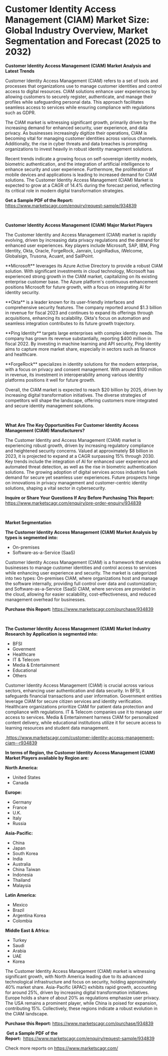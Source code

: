 <p><h1>Customer Identity Access Management (CIAM) Market Size: Global Industry Overview, Market Segmentation and Forecast (2025 to 2032)</h1></p><p><strong>Customer Identity Access Management (CIAM) Market Analysis and Latest Trends</strong></p>
<p><p>Customer Identity Access Management (CIAM) refers to a set of tools and processes that organizations use to manage customer identities and control access to digital resources. CIAM solutions enhance user experiences by allowing customers to securely register, authenticate, and manage their profiles while safeguarding personal data. This approach facilitates seamless access to services while ensuring compliance with regulations such as GDPR.</p><p>The CIAM market is witnessing significant growth, primarily driven by the increasing demand for enhanced security, user experience, and data privacy. As businesses increasingly digitize their operations, CIAM is becoming vital for managing customer identities across various channels. Additionally, the rise in cyber threats and data breaches is prompting organizations to invest heavily in robust identity management solutions.</p><p>Recent trends indicate a growing focus on self-sovereign identity models, biometric authentication, and the integration of artificial intelligence to enhance security and user experience. Furthermore, the proliferation of mobile devices and applications is leading to increased demand for CIAM solutions. The Customer Identity Access Management (CIAM) Market is expected to grow at a CAGR of 14.4% during the forecast period, reflecting its critical role in modern digital transformation strategies.</p></p>
<p><strong>Get a Sample PDF of the Report:&nbsp;</strong> <a href="https://www.marketscagr.com/enquiry/request-sample/934839?utm_campaign=2990&utm_medium=2&utm_source=Github&utm_content=ia&utm_term=11032025&utm_id=customer-identity-access-management-ciam">https://www.marketscagr.com/enquiry/request-sample/934839</a></p>
<p>&nbsp;</p>
<p><strong>Customer Identity Access Management (CIAM) Major Market Players</strong></p>
<p><p>The Customer Identity and Access Management (CIAM) market is rapidly evolving, driven by increasing data privacy regulations and the demand for enhanced user experiences. Key players include Microsoft, SAP, IBM, Ping Identity, Okta, Oracle, ForgeRock, Janrain, LoginRadius, iWelcome, Globalsign, Trusona, Acuant, and SailPoint.</p><p>**Microsoft** leverages its Azure Active Directory to provide a robust CIAM solution. With significant investments in cloud technology, Microsoft has experienced strong growth in the CIAM market, capitalizing on its existing enterprise customer base. The Azure platform's continuous enhancement positions Microsoft for future growth, with a focus on integrating AI for identity security.</p><p>**Okta** is a leader known for its user-friendly interfaces and comprehensive security features. The company reported around $1.3 billion in revenue for fiscal 2023 and continues to expand its offerings through acquisitions, enhancing its scalability. Okta's focus on automation and seamless integration contributes to its future growth trajectory.</p><p>**Ping Identity** targets large enterprises with complex identity needs. The company has grown its revenue substantially, reporting $400 million in fiscal 2022. By investing in machine learning and API security, Ping Identity aims to capture more market share, especially in sectors such as finance and healthcare.</p><p>**ForgeRock** specializes in identity solutions for the modern enterprise, with a focus on privacy and consent management. With around $100 million in revenue, its investment in interoperability among various identity platforms positions it well for future growth.</p><p>Overall, the CIAM market is expected to reach $20 billion by 2025, driven by increasing digital transformation initiatives. The diverse strategies of competitors will shape the landscape, offering customers more integrated and secure identity management solutions.</p></p>
<p>&nbsp;</p>
<p><strong>What Are The Key Opportunities For Customer Identity Access Management (CIAM) Manufacturers?</strong></p>
<p><p>The Customer Identity and Access Management (CIAM) market is experiencing robust growth, driven by increasing regulatory compliance and heightened security concerns. Valued at approximately $8 billion in 2023, it is projected to expand at a CAGR surpassing 15% through 2030. Key trends include the integration of AI for enhanced user experience and automated threat detection, as well as the rise in biometric authentication solutions. The growing adoption of digital services across industries fuels demand for secure yet seamless user experiences. Future prospects hinge on innovations in privacy management and customer-centric identity solutions, shaping a vital sector in cybersecurity.</p></p>
<p><strong>Inquire or Share Your Questions If Any Before Purchasing This Report:</strong> <a href="https://www.marketscagr.com/enquiry/pre-order-enquiry/934839?utm_campaign=2990&utm_medium=2&utm_source=Github&utm_content=ia&utm_term=11032025&utm_id=customer-identity-access-management-ciam">https://www.marketscagr.com/enquiry/pre-order-enquiry/934839</a></p>
<p>&nbsp;</p>
<p><strong>Market Segmentation</strong></p>
<p><strong>The Customer Identity Access Management (CIAM) Market Analysis by types is segmented into:</strong></p>
<p><ul><li>On-premises</li><li>Software-as-a-Service (SaaS)</li></ul></p>
<p><p>Customer Identity Access Management (CIAM) is a framework that enables businesses to manage customer identities and control access to services while enhancing user experience and security. The market is categorized into two types: On-premises CIAM, where organizations host and manage the software internally, providing full control over data and customization; and Software-as-a-Service (SaaS) CIAM, where services are provided in the cloud, allowing for easier scalability, cost-effectiveness, and reduced management overhead for businesses.</p></p>
<p><strong>Purchase this Report:&nbsp;</strong><a href="https://www.marketscagr.com/purchase/934839?utm_campaign=2990&utm_medium=2&utm_source=Github&utm_content=ia&utm_term=11032025&utm_id=customer-identity-access-management-ciam">https://www.marketscagr.com/purchase/934839</a></p>
<p>&nbsp;</p>
<p><strong>The Customer Identity Access Management (CIAM) Market Industry Research by Application is segmented into:</strong></p>
<p><ul><li>BFSI</li><li>Goverment</li><li>Healthcare</li><li>IT & Telecom</li><li>Media & Entertainment</li><li>Educational</li><li>Others</li></ul></p>
<p><p>Customer Identity Access Management (CIAM) is crucial across various sectors, enhancing user authentication and data security. In BFSI, it safeguards financial transactions and user information. Government entities leverage CIAM for secure citizen services and identity verification. Healthcare organizations prioritize CIAM for patient data protection and compliance with regulations. IT & Telecom companies use it to manage user access to services. Media & Entertainment harness CIAM for personalized content delivery, while educational institutions utilize it for secure access to learning resources and student data management.</p></p>
<p><a href="https://www.marketscagr.com/customer-identity-access-management-ciam--r934839?utm_campaign=2990&utm_medium=2&utm_source=Github&utm_content=ia&utm_term=11032025&utm_id=customer-identity-access-management-ciam">&nbsp;https://www.marketscagr.com/customer-identity-access-management-ciam--r934839</a></p>
<p><strong>In terms of Region, the Customer Identity Access Management (CIAM) Market Players available by Region are:</strong></p>
<p>
    <p> <strong> North America: </strong>
        <ul>
            <li>United States</li>
            <li>Canada</li>
        </ul>
        </p> 
    <p> <strong> Europe: </strong>
        <ul>
            <li>Germany</li>
            <li>France</li>
            <li>U.K.</li>
            <li>Italy</li>
            <li>Russia</li>
        </ul>
        </p> 
    <p> <strong> Asia-Pacific: </strong>
        <ul>
            <li>China</li>
            <li>Japan</li>
            <li>South Korea</li>
            <li>India</li>
            <li>Australia</li>
            <li>China Taiwan</li>
            <li>Indonesia</li>
            <li>Thailand</li>
            <li>Malaysia</li>
        </ul>
        </p> 
    <p> <strong> Latin America: </strong>
        <ul>
            <li>Mexico</li>
            <li>Brazil</li>
            <li>Argentina Korea</li>
            <li>Colombia</li>
        </ul>
        </p> 
    <p> <strong> Middle East & Africa: </strong>
        <ul>
            <li>Turkey</li>
            <li>Saudi</li>
            <li>Arabia</li>
            <li>UAE</li>
            <li>Korea</li>
        </ul>
    </p>
    </p>
<p><p>The Customer Identity Access Management (CIAM) market is witnessing significant growth, with North America leading due to its advanced technological infrastructure and focus on security, holding approximately 40% market share. Asia-Pacific (APAC) exhibits rapid growth, accounting for around 25%, driven by increasing digital transformation initiatives. Europe holds a share of about 20% as regulations emphasize user privacy. The USA remains a prominent player, while China is poised for expansion, contributing 15%. Collectively, these regions indicate a robust evolution in the CIAM landscape.</p></p>
<p><strong>Purchase this Report: </strong><a href="https://www.marketscagr.com/purchase/934839?utm_campaign=2990&utm_medium=2&utm_source=Github&utm_content=ia&utm_term=11032025&utm_id=customer-identity-access-management-ciam">https://www.marketscagr.com/purchase/934839</a></p>
<p>&nbsp;<strong>Get a Sample PDF of the Report:&nbsp;&nbsp;</strong><a href="https://www.marketscagr.com/enquiry/request-sample/934839?utm_campaign=2990&utm_medium=2&utm_source=Github&utm_content=ia&utm_term=11032025&utm_id=customer-identity-access-management-ciam">https://www.marketscagr.com/enquiry/request-sample/934839</a></p>
<p><strong></strong></p>
<p>Check more reports on <a href="https://www.marketscagr.com/?utm_campaign=2990&utm_medium=2&utm_source=Github&utm_content=ia&utm_term=11032025&utm_id=customer-identity-access-management-ciam">https://www.marketscagr.com/</a></p>